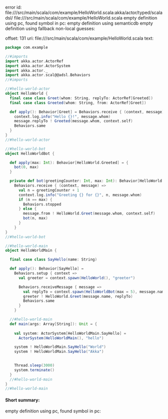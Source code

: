 error id: file://<WORKSPACE>/src/main/scala/com/example/HelloWorld.scala:akka/actor/typed/scaladsl/
file://<WORKSPACE>/src/main/scala/com/example/HelloWorld.scala
empty definition using pc, found symbol in pc: 
empty definition using semanticdb
empty definition using fallback
non-local guesses:

offset: 131
uri: file://<WORKSPACE>/src/main/scala/com/example/HelloWorld.scala
text:
```scala
package com.example

//#imports
import akka.actor.ActorRef
import akka.actor.ActorSystem
import akka.actor._
import akka.actor.scal@@adsl.Behaviors
//#imports

//#hello-world-actor
object HelloWorld {
  final case class Greet(whom: String, replyTo: ActorRef[Greeted])
  final case class Greeted(whom: String, from: ActorRef[Greet])

  def apply(): Behavior[Greet] = Behaviors.receive { (context, message) =>
    context.log.info("Hello {}!", message.whom)
    message.replyTo ! Greeted(message.whom, context.self)
    Behaviors.same
  }
}
//#hello-world-actor

//#hello-world-bot
object HelloWorldBot {

  def apply(max: Int): Behavior[HelloWorld.Greeted] = {
    bot(0, max)
  }

  private def bot(greetingCounter: Int, max: Int): Behavior[HelloWorld.Greeted] =
    Behaviors.receive { (context, message) =>
      val n = greetingCounter + 1
      context.log.info("Greeting {} for {}", n, message.whom)
      if (n == max) {
        Behaviors.stopped
      } else {
        message.from ! HelloWorld.Greet(message.whom, context.self)
        bot(n, max)
      }
    }
}
//#hello-world-bot

//#hello-world-main
object HelloWorldMain {

  final case class SayHello(name: String)

  def apply(): Behavior[SayHello] =
    Behaviors.setup { context =>
      val greeter = context.spawn(HelloWorld(), "greeter")

      Behaviors.receiveMessage { message =>
        val replyTo = context.spawn(HelloWorldBot(max = 5), message.name)
        greeter ! HelloWorld.Greet(message.name, replyTo)
        Behaviors.same
      }
    }

  //#hello-world-main
  def main(args: Array[String]): Unit = {
    
    val system: ActorSystem[HelloWorldMain.SayHello] =
      ActorSystem(HelloWorldMain(), "hello")

    system ! HelloWorldMain.SayHello("World")
    system ! HelloWorldMain.SayHello("Akka")
    

    Thread.sleep(3000)
    system.terminate()
  }
  //#hello-world-main
}
//#hello-world-main

```


#### Short summary: 

empty definition using pc, found symbol in pc: 